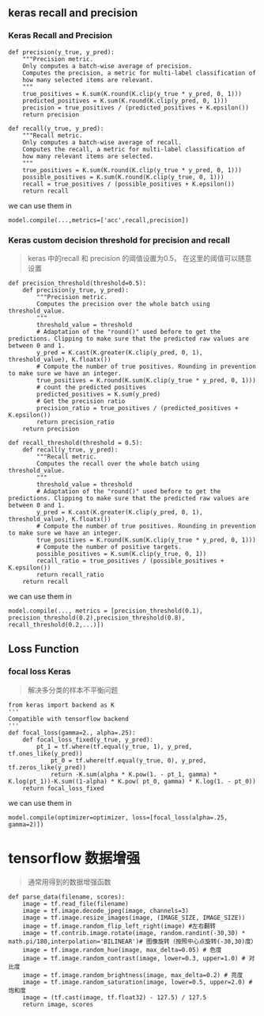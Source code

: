 ## keras recall and precision 
### Keras Recall and Precision

    
	def precision(y_true, y_pred):
	    """Precision metric.
	    Only computes a batch-wise average of precision.
	    Computes the precision, a metric for multi-label classification of
	    how many selected items are relevant.
	    """
	    true_positives = K.sum(K.round(K.clip(y_true * y_pred, 0, 1)))
	    predicted_positives = K.sum(K.round(K.clip(y_pred, 0, 1)))
	    precision = true_positives / (predicted_positives + K.epsilon())
	    return precision

	def recall(y_true, y_pred):
	    """Recall metric.
	    Only computes a batch-wise average of recall.
	    Computes the recall, a metric for multi-label classification of
	    how many relevant items are selected.
	    """
	    true_positives = K.sum(K.round(K.clip(y_true * y_pred, 0, 1)))
	    possible_positives = K.sum(K.round(K.clip(y_true, 0, 1)))
	    recall = true_positives / (possible_positives + K.epsilon())
	    return recall
we can use them in 

    model.compile(...,metrics=['acc',recall,precision])
    
### Keras custom decision threshold for precision and recall
> keras 中的recall 和 precision 的阈值设置为0.5， 在这里的阈值可以随意设置

    def precision_threshold(threshold=0.5):
	    def precision(y_true, y_pred):
	        """Precision metric.
	        Computes the precision over the whole batch using threshold_value.
	        """
	        threshold_value = threshold
	        # Adaptation of the "round()" used before to get the predictions. Clipping to make sure that the predicted raw values are between 0 and 1.
	        y_pred = K.cast(K.greater(K.clip(y_pred, 0, 1), threshold_value), K.floatx())
	        # Compute the number of true positives. Rounding in prevention to make sure we have an integer.
	        true_positives = K.round(K.sum(K.clip(y_true * y_pred, 0, 1)))
	        # count the predicted positives
	        predicted_positives = K.sum(y_pred)
	        # Get the precision ratio
	        precision_ratio = true_positives / (predicted_positives + K.epsilon())
	        return precision_ratio
	    return precision

	def recall_threshold(threshold = 0.5):
	    def recall(y_true, y_pred):
	        """Recall metric.
	        Computes the recall over the whole batch using threshold_value.
	        """
	        threshold_value = threshold
	        # Adaptation of the "round()" used before to get the predictions. Clipping to make sure that the predicted raw values are between 0 and 1.
	        y_pred = K.cast(K.greater(K.clip(y_pred, 0, 1), threshold_value), K.floatx())
	        # Compute the number of true positives. Rounding in prevention to make sure we have an integer.
	        true_positives = K.round(K.sum(K.clip(y_true * y_pred, 0, 1)))
	        # Compute the number of positive targets.
	        possible_positives = K.sum(K.clip(y_true, 0, 1))
	        recall_ratio = true_positives / (possible_positives + K.epsilon())
	        return recall_ratio
	    return recall
we can use them in 

    model.compile(..., metrics = [precision_threshold(0.1), precision_threshold(0.2),precision_threshold(0.8), recall_threshold(0.2,...)])
    
    
    
## Loss Function
### focal loss Keras
> 解决多分类的样本不平衡问题

    from keras import backend as K
	'''
	Compatible with tensorflow backend
	'''
	def focal_loss(gamma=2., alpha=.25):
		def focal_loss_fixed(y_true, y_pred):
			pt_1 = tf.where(tf.equal(y_true, 1), y_pred, tf.ones_like(y_pred))
	        	pt_0 = tf.where(tf.equal(y_true, 0), y_pred, tf.zeros_like(y_pred))
	        	return -K.sum(alpha * K.pow(1. - pt_1, gamma) * K.log(pt_1))-K.sum((1-alpha) * K.pow( pt_0, gamma) * K.log(1. - pt_0))
		return focal_loss_fixed
we can use them in 

    model.compile(optimizer=optimizer, loss=[focal_loss(alpha=.25, gamma=2)])

# tensorflow 数据增强
> 通常用得到的数据增强函数

	def parse_data(filename, scores):
	    image = tf.read_file(filename)
	    image = tf.image.decode_jpeg(image, channels=3)
	    image = tf.image.resize_images(image, (IMAGE_SIZE, IMAGE_SIZE))
	    image = tf.image.random_flip_left_right(image) #左右翻转
	    image = tf.contrib.image.rotate(image, random.randint(-30,30) * math.pi/180,interpolation='BILINEAR')# 图像旋转（按照中心点旋转(-30,30)度）
	    image = tf.image.random_hue(image, max_delta=0.05) # 色度
	    image = tf.image.random_contrast(image, lower=0.3, upper=1.0) # 对比度
	    image = tf.image.random_brightness(image, max_delta=0.2) # 亮度
	    image = tf.image.random_saturation(image, lower=0.5, upper=2.0) #饱和度
	    image = (tf.cast(image, tf.float32) - 127.5) / 127.5
	    return image, scores